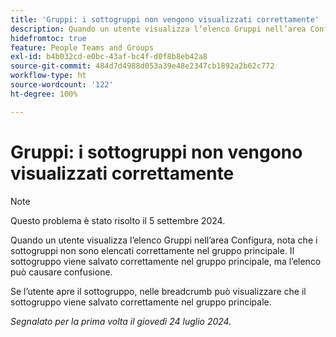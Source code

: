 ```yaml
---
title: 'Gruppi: i sottogruppi non vengono visualizzati correttamente'
description: Quando un utente visualizza l’elenco Gruppi nell’area Configura, nota che i sottogruppi non sono elencati correttamente nel gruppo principale. Il sottogruppo viene salvato correttamente nel gruppo principale, ma l’elenco può causare confusione.
hidefromtoc: true
feature: People Teams and Groups
exl-id: b4b032cd-e0bc-43af-bc4f-d0f8b8eb42a8
source-git-commit: 484d7d4988d053a39e48e2347cb1892a2b62c772
workflow-type: ht
source-wordcount: '122'
ht-degree: 100%

---
```


# Gruppi: i sottogruppi non vengono visualizzati correttamente

>[!NOTE]
>
>Questo problema è stato risolto il 5 settembre 2024.

Quando un utente visualizza l’elenco Gruppi nell’area Configura, nota che i sottogruppi non sono elencati correttamente nel gruppo principale. Il sottogruppo viene salvato correttamente nel gruppo principale, ma l’elenco può causare confusione.

Se l’utente apre il sottogruppo, nelle breadcrumb può visualizzare che il sottogruppo viene salvato correttamente nel gruppo principale.

_Segnalato per la prima volta il giovedì 24 luglio 2024._
